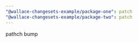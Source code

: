 ```yaml
---
"@wallace-changesets-example/package-one": patch
"@wallace-changesets-example/package-two": patch
---
```


pathch bump
